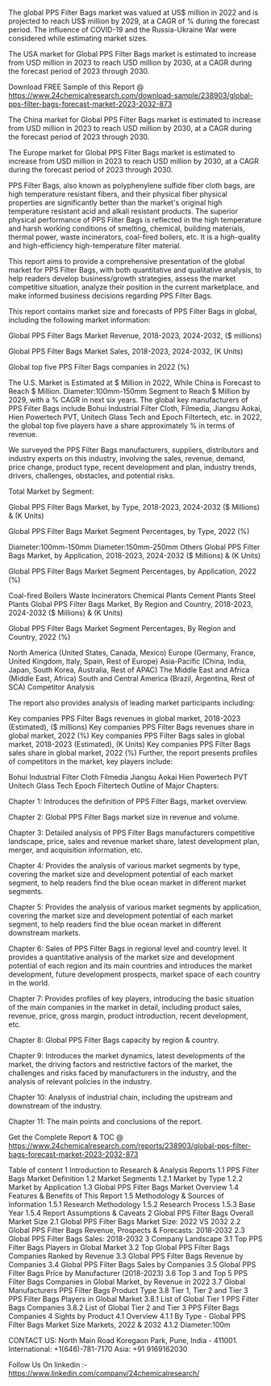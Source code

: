 The global PPS Filter Bags market was valued at US$ million in 2022 and is projected to reach US$ million by 2029, at a CAGR of % during the forecast period. The influence of COVID-19 and the Russia-Ukraine War were considered while estimating market sizes.

The USA market for Global PPS Filter Bags market is estimated to increase from USD million in 2023 to reach USD million by 2030, at a CAGR during the forecast period of 2023 through 2030.

Download FREE Sample of this Report @ https://www.24chemicalresearch.com/download-sample/238903/global-pps-filter-bags-forecast-market-2023-2032-873

The China market for Global PPS Filter Bags market is estimated to increase from USD million in 2023 to reach USD million by 2030, at a CAGR during the forecast period of 2023 through 2030.

The Europe market for Global PPS Filter Bags market is estimated to increase from USD million in 2023 to reach USD million by 2030, at a CAGR during the forecast period of 2023 through 2030.

PPS Filter Bags, also known as polyphenylene sulfide fiber cloth bags, are high temperature resistant fibers, and their physical fiber physical properties are significantly better than the market's original high temperature resistant acid and alkali resistant products. The superior physical performance of PPS Filter Bags is reflected in the high temperature and harsh working conditions of smelting, chemical, building materials, thermal power, waste incinerators, coal-fired boilers, etc. It is a high-quality and high-efficiency high-temperature filter material.

This report aims to provide a comprehensive presentation of the global market for PPS Filter Bags, with both quantitative and qualitative analysis, to help readers develop business/growth strategies, assess the market competitive situation, analyze their position in the current marketplace, and make informed business decisions regarding PPS Filter Bags.

This report contains market size and forecasts of PPS Filter Bags in global, including the following market information:

Global PPS Filter Bags Market Revenue, 2018-2023, 2024-2032, ($ millions)

Global PPS Filter Bags Market Sales, 2018-2023, 2024-2032, (K Units)

Global top five PPS Filter Bags companies in 2022 (%)

The U.S. Market is Estimated at $ Million in 2022, While China is Forecast to Reach $ Million.
Diameter:100mm-150mm Segment to Reach $ Million by 2029, with a % CAGR in next six years.
The global key manufacturers of PPS Filter Bags include Bohui Industrial Filter Cloth, Filmedia, Jiangsu Aokai, Hien Powertech PVT, Unitech Glass Tech and Epoch Filtertech, etc. in 2022, the global top five players have a share approximately % in terms of revenue.

We surveyed the PPS Filter Bags manufacturers, suppliers, distributors and industry experts on this industry, involving the sales, revenue, demand, price change, product type, recent development and plan, industry trends, drivers, challenges, obstacles, and potential risks.

Total Market by Segment:

Global PPS Filter Bags Market, by Type, 2018-2023, 2024-2032 ($ Millions) & (K Units)

Global PPS Filter Bags Market Segment Percentages, by Type, 2022 (%)

Diameter:100mm-150mm
Diameter:150mm-250mm
Others
Global PPS Filter Bags Market, by Application, 2018-2023, 2024-2032 ($ Millions) & (K Units)

Global PPS Filter Bags Market Segment Percentages, by Application, 2022 (%)

Coal-fired Boilers
Waste Incinerators
Chemical Plants
Cement Plants
Steel Plants
Global PPS Filter Bags Market, By Region and Country, 2018-2023, 2024-2032 ($ Millions) & (K Units)

Global PPS Filter Bags Market Segment Percentages, By Region and Country, 2022 (%)

North America (United States, Canada, Mexico)
Europe (Germany, France, United Kingdom, Italy, Spain, Rest of Europe)
Asia-Pacific (China, India, Japan, South Korea, Australia, Rest of APAC)
The Middle East and Africa (Middle East, Africa)
South and Central America (Brazil, Argentina, Rest of SCA)
Competitor Analysis

The report also provides analysis of leading market participants including:

Key companies PPS Filter Bags revenues in global market, 2018-2023 (Estimated), ($ millions)
Key companies PPS Filter Bags revenues share in global market, 2022 (%)
Key companies PPS Filter Bags sales in global market, 2018-2023 (Estimated), (K Units)
Key companies PPS Filter Bags sales share in global market, 2022 (%)
Further, the report presents profiles of competitors in the market, key players include:

Bohui Industrial Filter Cloth
Filmedia
Jiangsu Aokai
Hien Powertech PVT
Unitech Glass Tech
Epoch Filtertech
Outline of Major Chapters:

Chapter 1: Introduces the definition of PPS Filter Bags, market overview.

Chapter 2: Global PPS Filter Bags market size in revenue and volume.

Chapter 3: Detailed analysis of PPS Filter Bags manufacturers competitive landscape, price, sales and revenue market share, latest development plan, merger, and acquisition information, etc.

Chapter 4: Provides the analysis of various market segments by type, covering the market size and development potential of each market segment, to help readers find the blue ocean market in different market segments.

Chapter 5: Provides the analysis of various market segments by application, covering the market size and development potential of each market segment, to help readers find the blue ocean market in different downstream markets.

Chapter 6: Sales of PPS Filter Bags in regional level and country level. It provides a quantitative analysis of the market size and development potential of each region and its main countries and introduces the market development, future development prospects, market space of each country in the world.

Chapter 7: Provides profiles of key players, introducing the basic situation of the main companies in the market in detail, including product sales, revenue, price, gross margin, product introduction, recent development, etc.

Chapter 8: Global PPS Filter Bags capacity by region & country.

Chapter 9: Introduces the market dynamics, latest developments of the market, the driving factors and restrictive factors of the market, the challenges and risks faced by manufacturers in the industry, and the analysis of relevant policies in the industry.

Chapter 10: Analysis of industrial chain, including the upstream and downstream of the industry.

Chapter 11: The main points and conclusions of the report.

Get the Complete Report & TOC @ https://www.24chemicalresearch.com/reports/238903/global-pps-filter-bags-forecast-market-2023-2032-873

Table of content
1 Introduction to Research & Analysis Reports
1.1 PPS Filter Bags Market Definition
1.2 Market Segments
1.2.1 Market by Type
1.2.2 Market by Application
1.3 Global PPS Filter Bags Market Overview
1.4 Features & Benefits of This Report
1.5 Methodology & Sources of Information
1.5.1 Research Methodology
1.5.2 Research Process
1.5.3 Base Year
1.5.4 Report Assumptions & Caveats
2 Global PPS Filter Bags Overall Market Size
2.1 Global PPS Filter Bags Market Size: 2022 VS 2032
2.2 Global PPS Filter Bags Revenue, Prospects & Forecasts: 2018-2032
2.3 Global PPS Filter Bags Sales: 2018-2032
3 Company Landscape
3.1 Top PPS Filter Bags Players in Global Market
3.2 Top Global PPS Filter Bags Companies Ranked by Revenue
3.3 Global PPS Filter Bags Revenue by Companies
3.4 Global PPS Filter Bags Sales by Companies
3.5 Global PPS Filter Bags Price by Manufacturer (2018-2023)
3.6 Top 3 and Top 5 PPS Filter Bags Companies in Global Market, by Revenue in 2022
3.7 Global Manufacturers PPS Filter Bags Product Type
3.8 Tier 1, Tier 2 and Tier 3 PPS Filter Bags Players in Global Market
3.8.1 List of Global Tier 1 PPS Filter Bags Companies
3.8.2 List of Global Tier 2 and Tier 3 PPS Filter Bags Companies
4 Sights by Product
4.1 Overview
4.1.1 By Type - Global PPS Filter Bags Market Size Markets, 2022 & 2032
4.1.2 Diameter:100m

CONTACT US:
North Main Road Koregaon Park, Pune, India - 411001.
International: +1(646)-781-7170
Asia: +91 9169162030

Follow Us On linkedin :- https://www.linkedin.com/company/24chemicalresearch/

